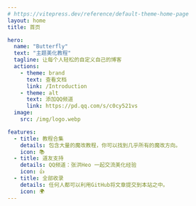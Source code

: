 ```yaml
---
# https://vitepress.dev/reference/default-theme-home-page
layout: home
title: 首页

hero:
  name: "Butterfly"
  text: "主题美化教程"
  tagline: 让每个人轻松的自定义自己的博客
  actions:
    - theme: brand
      text: 查看文档
      link: /Introduction
    - theme: alt
      text: 添加QQ频道
      link: https://pd.qq.com/s/c0cy521vs
  image:
    src: /img/logo.webp

features:
  - title: 教程合集
    details: 包含大量的魔改教程，你可以找到几乎所有的魔改方向。
    icon: 📚
  - title: 道友支持
    details: QQ频道：张洪Heo 一起交流美化经验
    icon: 👍
  - title: 全部收录
    details: 任何人都可以利用GitHub将文章提交到本站之中。
    icon: 🌍
---
```


